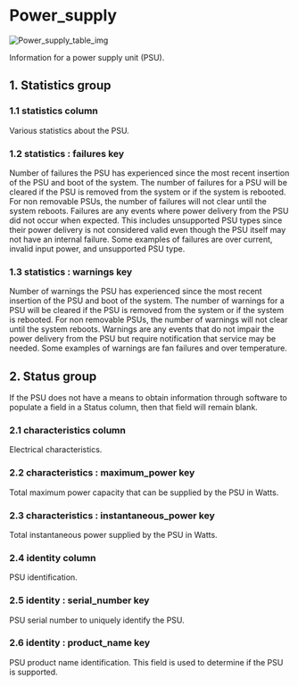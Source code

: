 # Power_supply

![Power_supply_table_img](http://www.plantuml.com/plantuml/img/SoWkIImgAStDuKhEIImkLWWkJIgkB2v9pLMmiL7G2D79oKpFA4alIatDqrImiuCg2iWlJosABoujACYfnAuEOOokhXsAUYw7rBmKe7q0)

Information for a power supply unit (PSU).

## 1. Statistics group

### 1.1 statistics column

Various statistics about the PSU.

### 1.2 statistics : failures key

Number of failures the PSU has experienced since the most recent insertion of
the PSU and boot of the system.  The number of failures for a PSU will be
cleared if the PSU is removed from the system or if the system is rebooted.  For
non removable PSUs, the number of failures will not clear until the system
reboots.  Failures are any events where power delivery from the PSU did not
occur when expected.  This includes unsupported PSU types since their power
delivery is not considered valid even though the PSU itself may not have an
internal failure. Some examples of failures are over current, invalid input
power, and unsupported PSU type.

### 1.3 statistics : warnings key

Number of warnings the PSU has experienced since the most recent insertion of
the PSU and boot of the system.  The number of warnings for a PSU will be
cleared if the PSU is removed from the system or if the system is rebooted.  For
non removable PSUs, the number of warnings will not clear until the system
reboots.  Warnings are any events that do not impair the power delivery from the
PSU but require notification that service may be needed.  Some examples of
warnings are fan failures and over temperature.

## 2. Status group

If the PSU does not have a means to obtain information through software to
populate a field in a Status column, then that field will remain blank.

### 2.1 characteristics column

Electrical characteristics.

### 2.2 characteristics : maximum_power key

Total maximum power capacity that can be supplied by the PSU in Watts.

### 2.3 characteristics : instantaneous_power key

Total instantaneous power supplied by the PSU in Watts.

### 2.4 identity column

PSU identification.

### 2.5 identity : serial_number key

PSU serial number to uniquely identify the PSU.

### 2.6 identity : product_name key

PSU product name identification.  This field is used to determine if the PSU is
supported.

